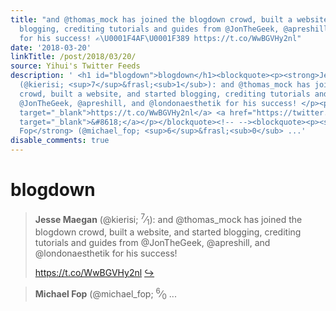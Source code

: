 ```yaml
---
title: "and @thomas_mock has joined the blogdown crowd, built a website, and started
  blogging, crediting tutorials and guides from @JonTheGeek, @apreshill, and @londonaesthetik
  for his success! ✍️\U0001F4AF\U0001F389 https://t.co/WwBGVHy2nl"
date: '2018-03-20'
linkTitle: /post/2018/03/20/
source: Yihui's Twitter Feeds
description: ' <h1 id="blogdown">blogdown</h1><blockquote><p><strong>Jesse Maegan</strong>
  (@kierisi; <sup>7</sup>&frasl;<sub>1</sub>): and @thomas_mock has joined the blogdown
  crowd, built a website, and started blogging, crediting tutorials and guides from
  @JonTheGeek, @apreshill, and @londonaesthetik for his success! </p><p><a href="https://t.co/WwBGVHy2nl"
  target="_blank">https://t.co/WwBGVHy2nl</a> <a href="https://twitter.com/xieyihui/status/975759238776619008"
  target="_blank">&#8618;</a></p></blockquote><!-- --><blockquote><p><strong>Michael
  Fop</strong> (@michael_fop; <sup>6</sup>&frasl;<sub>0</sub> ...'
disable_comments: true
---
```

 <h1 id="blogdown">blogdown</h1><blockquote><p><strong>Jesse Maegan</strong> (@kierisi; <sup>7</sup>&frasl;<sub>1</sub>): and @thomas_mock has joined the blogdown crowd, built a website, and started blogging, crediting tutorials and guides from @JonTheGeek, @apreshill, and @londonaesthetik for his success! </p><p><a href="https://t.co/WwBGVHy2nl" target="_blank">https://t.co/WwBGVHy2nl</a> <a href="https://twitter.com/xieyihui/status/975759238776619008" target="_blank">&#8618;</a></p></blockquote><!-- --><blockquote><p><strong>Michael Fop</strong> (@michael_fop; <sup>6</sup>&frasl;<sub>0</sub> ...